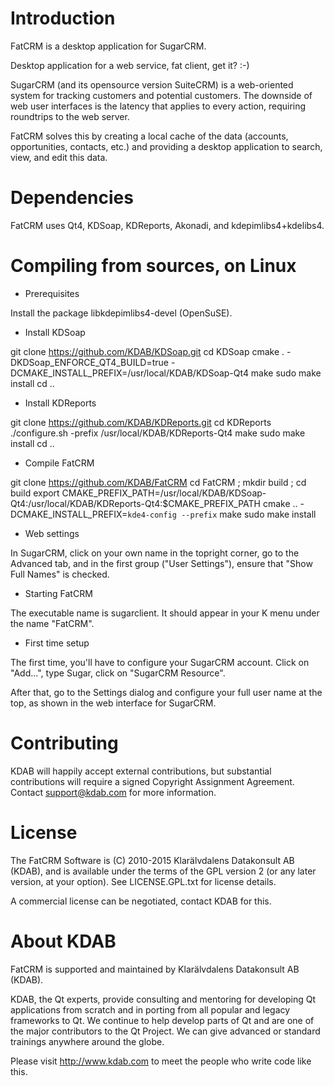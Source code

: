 Introduction
============
FatCRM is a desktop application for SugarCRM.

Desktop application for a web service, fat client, get it? :-)

SugarCRM (and its opensource version SuiteCRM) is a web-oriented system for tracking
customers and potential customers. The downside of web user interfaces is the latency
that applies to every action, requiring roundtrips to the web server.

FatCRM solves this by creating a local cache of the data (accounts, opportunities, contacts, etc.)
and providing a desktop application to search, view, and edit this data.

Dependencies
============
FatCRM uses Qt4, KDSoap, KDReports, Akonadi, and kdepimlibs4+kdelibs4.

Compiling from sources, on Linux
================================
* Prerequisites

Install the package libkdepimlibs4-devel (OpenSuSE).

* Install KDSoap

git clone https://github.com/KDAB/KDSoap.git
cd KDSoap
cmake . -DKDSoap_ENFORCE_QT4_BUILD=true -DCMAKE_INSTALL_PREFIX=/usr/local/KDAB/KDSoap-Qt4
make
sudo make install
cd ..

* Install KDReports

git clone https://github.com/KDAB/KDReports.git
cd KDReports
./configure.sh -prefix /usr/local/KDAB/KDReports-Qt4
make
sudo make install
cd ..

* Compile FatCRM

git clone https://github.com/KDAB/FatCRM
cd FatCRM ; mkdir build ; cd build
export CMAKE_PREFIX_PATH=/usr/local/KDAB/KDSoap-Qt4:/usr/local/KDAB/KDReports-Qt4:$CMAKE_PREFIX_PATH
cmake .. -DCMAKE_INSTALL_PREFIX=`kde4-config --prefix`
make
sudo make install

* Web settings

In SugarCRM, click on your own name in the topright corner, go to the Advanced tab, and in the first group ("User Settings"), ensure that "Show Full Names" is checked.

* Starting FatCRM

The executable name is sugarclient. It should appear in your K menu under the name "FatCRM".

* First time setup

The first time, you'll have to configure your SugarCRM account. Click on "Add...", type Sugar, click on "SugarCRM Resource".

After that, go to the Settings dialog and configure your full user name at the top, as shown in the web interface for SugarCRM.

Contributing
============
KDAB will happily accept external contributions, but substantial
contributions will require a signed Copyright Assignment Agreement.
Contact support@kdab.com for more information.

License
=======
The FatCRM Software is (C) 2010-2015 Klarälvdalens Datakonsult AB (KDAB),
and is available under the terms of the GPL version 2 (or any later version,
at your option).  See LICENSE.GPL.txt for license details.

A commercial license can be negotiated, contact KDAB for this.

About KDAB
==========
FatCRM is supported and maintained by Klarälvdalens Datakonsult AB (KDAB).

KDAB, the Qt experts, provide consulting and mentoring for developing
Qt applications from scratch and in porting from all popular and legacy
frameworks to Qt. We continue to help develop parts of Qt and are one
of the major contributors to the Qt Project. We can give advanced or
standard trainings anywhere around the globe.

Please visit http://www.kdab.com to meet the people who write code like this.

